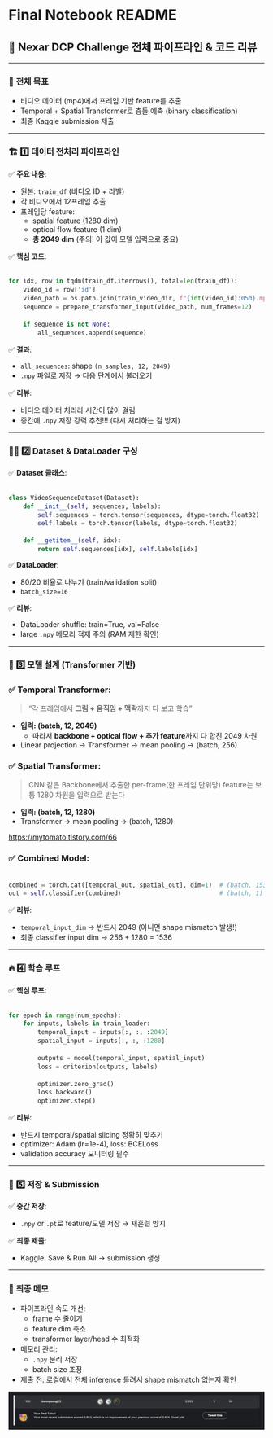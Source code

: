 # Final Notebook README

## 🚗 Nexar DCP Challenge 전체 파이프라인 & 코드 리뷰

---

### 📍 **전체 목표**

- 비디오 데이터 (mp4)에서 프레임 기반 feature를 추출
- Temporal + Spatial Transformer로 충돌 예측 (binary classification)
- 최종 Kaggle submission 제출

---

### 🏗 **1️⃣ 데이터 전처리 파이프라인**

✅ **주요 내용**:

- 원본: `train_df` (비디오 ID + 라벨)
- 각 비디오에서 12프레임 추출
- 프레임당 feature:
    - spatial feature (1280 dim)
    - optical flow feature (1 dim)
    - **총 2049 dim** (주의! 이 값이 모델 입력으로 중요)

✅ **핵심 코드**:

```python

for idx, row in tqdm(train_df.iterrows(), total=len(train_df)):
    video_id = row['id']
    video_path = os.path.join(train_video_dir, f"{int(video_id):05d}.mp4")
    sequence = prepare_transformer_input(video_path, num_frames=12)

    if sequence is not None:
        all_sequences.append(sequence)
```

✅ **결과**:

- `all_sequences`: shape `(n_samples, 12, 2049)`
- `.npy` 파일로 저장 → 다음 단계에서 불러오기

✅ **리뷰**:

- 비디오 데이터 처리라 시간이 많이 걸림
- 중간에 `.npy` 저장 강력 추천!!! (다시 처리하는 걸 방지)

---

### 🏋️‍♂️ **2️⃣ Dataset & DataLoader 구성**

✅ **Dataset 클래스**:

```python

class VideoSequenceDataset(Dataset):
    def __init__(self, sequences, labels):
        self.sequences = torch.tensor(sequences, dtype=torch.float32)
        self.labels = torch.tensor(labels, dtype=torch.float32)

    def __getitem__(self, idx):
        return self.sequences[idx], self.labels[idx]
```

✅ **DataLoader**:

- 80/20 비율로 나누기 (train/validation split)
- `batch_size=16`

✅ **리뷰**:

- DataLoader shuffle: train=True, val=False
- large `.npy` 메모리 적재 주의 (RAM 제한 확인)

---

### 🧠 **3️⃣ 모델 설계 (Transformer 기반)**

### ✅ **Temporal Transformer**:

> “각 프레임에서 **그림 + 움직임 + 맥락**까지 다 보고 학습”
> 
- **입력: (batch, 12, 2049)**
    - 따라서 **backbone + optical flow + 추가 feature**까지 다 합친 2049 차원
- Linear projection → Transformer → mean pooling → (batch, 256)

### ✅ **Spatial Transformer**:

> CNN 같은 Backbone에서 추출한 per-frame(한 프레임 단위당) feature는 보통 1280 차원을 입력으로 받는다
> 
- **입력: (batch, 12, 1280)**
- Transformer → mean pooling → (batch, 1280)

<aside>

https://mytomato.tistory.com/66

</aside>

### ✅ **Combined Model**:

```python

combined = torch.cat([temporal_out, spatial_out], dim=1)  # (batch, 1536)
out = self.classifier(combined)                           # (batch, 1)
```

✅ **리뷰**:

- `temporal_input_dim` → 반드시 2049 (아니면 shape mismatch 발생!)
- 최종 classifier input dim → 256 + 1280 = 1536

---

### 🔥 **4️⃣ 학습 루프**

✅ **핵심 루프**:

```python

for epoch in range(num_epochs):
    for inputs, labels in train_loader:
        temporal_input = inputs[:, :, :2049]
        spatial_input = inputs[:, :, :1280]

        outputs = model(temporal_input, spatial_input)
        loss = criterion(outputs, labels)

        optimizer.zero_grad()
        loss.backward()
        optimizer.step()
```

✅ **리뷰**:

- 반드시 temporal/spatial slicing 정확히 맞추기
- optimizer: Adam (lr=1e-4), loss: BCELoss
- validation accuracy 모니터링 필수

---

### 💾 **5️⃣ 저장 & Submission**

✅ **중간 저장**:

- `.npy` or `.pt`로 feature/모델 저장 → 재훈련 방지

✅ **최종 제출**:

- Kaggle: Save & Run All → submission 생성

---

### 📌 **최종 메모**

- 파이프라인 속도 개선:
    - frame 수 줄이기
    - feature dim 축소
    - transformer layer/head 수 최적화
- 메모리 관리:
    - `.npy` 분리 저장
    - batch size 조정
- 제출 전: 로컬에서 전체 inference 돌려서 shape mismatch 없는지 확인

![kaggle_image.png](kaggle_image.png)